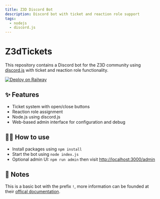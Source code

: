 ```yaml
---
title: Z3D Discord Bot
description: Discord bot with ticket and reaction role support
tags:
  - nodejs
  - discord.js
---
```


# Z3dTickets

This repository contains a Discord bot for the Z3D community using [discord.js](https://discord.js.org/) with ticket and reaction role functionality.

[![Deploy on Railway](https://railway.app/button.svg)](https://railway.app/new/template/PxM3nl)

## ✨ Features

- Ticket system with open/close buttons
- Reaction role assignment
- Node.js using discord.js
- Web-based admin interface for configuration and debug

## 💁‍♀️ How to use

- Install packages using `npm install`
- Start the bot using `node index.js`
- Optional admin UI: `npm run admin` then visit <http://localhost:3000/admin>

## 📝 Notes

This is a basic bot with the prefix `!`, more information can be founded at their [offical documentation](https://discordpy.readthedocs.io/en/stable/api.html).
